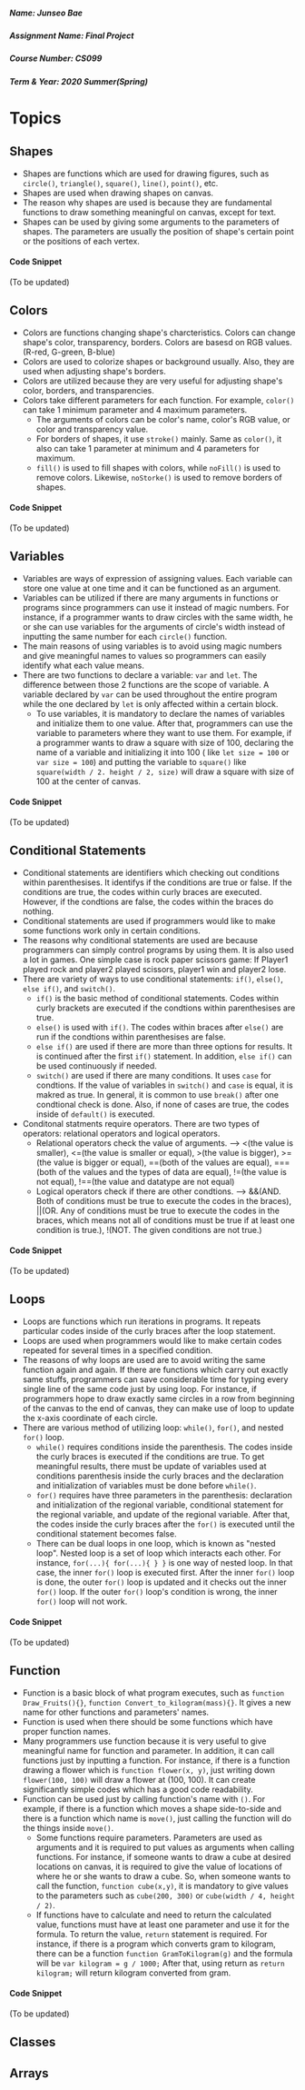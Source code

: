 ##### Name: Junseo Bae
##### Assignment Name: Final Project
##### Course Number: CS099
##### Term & Year: 2020 Summer(Spring)

# Topics
## Shapes
* Shapes are functions which are used for drawing figures, such as `circle()`, `triangle()`, `square()`, `line()`, `point()`, etc.
* Shapes are used when drawing shapes on canvas.
* The reason why shapes are used is because they are fundamental functions to draw something meaningful on canvas, except for text.
* Shapes can be used by giving some arguments to the parameters of shapes. 
  The parameters are usually the position of shape's certain point or the positions of each vertex.
#### Code Snippet
(To be updated)

## Colors
* Colors are functions changing shape's charcteristics. Colors can change shape's color, transparency, borders. Colors are basesd on RGB values.(R-red, G-green, B-blue)
* Colors are used to colorize shapes or background usually. Also, they are used when adjusting shape's borders.
* Colors are utilized because they are very useful for adjusting shape's color, borders, and transparencies.
* Colors take different parameters for each function. For example, `color()` can take 1 minimum parameter and 4 maximum parameters.
  * The arguments of colors can be color's name, color's RGB value, or color and transparency value.
  * For borders of shapes, it use `stroke()` mainly. Same as `color()`, it also can take 1 parameter at minimum and 4 parameters for maximum.
  * `fill()` is used to fill shapes with colors, while `noFill()` is used to remove colors. Likewise, `noStorke()` is used to remove borders of shapes.
 #### Code Snippet
(To be updated)

## Variables
* Variables are ways of expression of assigning values. Each variable can store one value at one time and it can be functioned as an argument.
* Variables can be utilized if there are many arguments in functions or programs since programmers can use it instead of magic numbers. For instance, if a programmer wants to draw circles with the same width, he or she can use variables for the arguments of circle's width instead of inputting the same number for each `circle()` function.
* The main reasons of using variables is to avoid using magic numbers and give meaningful names to values so programmers can easily identify what each value means.
* There are two functions to declare a variable: `var` and `let`. The difference between those 2 functions are the scope of variable. A variable declared by `var` can be used throughout the entire program while the one declared by `let` is only affected within a certain block.
  * To use variables, it is mandatory to declare the names of variables and initialize them to one value. After that, programmers can use the variable to parameters where they want to use them. For example, if a programmer wants to draw a square with size of 100, declaring the name of a variable and initializing it into 100 ( like `let size = 100` or `var size = 100`) and putting the variable to `square()` like `square(width / 2. height / 2, size)` will draw a square with size of 100 at the center of canvas.
#### Code Snippet
(To be updated)

## Conditional Statements
* Conditional statements are identifiers which checking out conditions within parenthesises. It identifys if the conditions are true or false. If the conditions are true, the codes within curly braces are executed. However, if the condtions are false, the codes within the braces do nothing.
* Conditional statements are used if programmers would like to make some functions work only in certain conditions.
* The reasons why conditional statements are used are because programmers can simply control programs by using them. It is also used a lot in games. One simple case is rock paper scissors game: If Player1 played rock and player2 played scissors, player1 win and player2 lose.
* There are variety of ways to use conditional statements: `if()`, `else()`, `else if()`, and `switch()`. 
  * `if()` is the basic method of conditional statements. Codes within curly brackets are executed if the condtions within parenthesises are true.
  * `else()` is used with `if()`. The codes within braces after `else()` are run if the condtions within parenthesises are false.
  * `else if()` are used if there are more than three options for results. It is continued after the first `if()` statement. In addition, `else if()` can be used continuously if needed.
  * `switch()` are used if there are many conditions. It uses `case` for condtions. If the value of variables in `switch()` and `case` is equal, it is makred as true. In general, it is common to use `break()` after one condtional check is done. Also, if none of cases are true, the codes inside of `default()` is executed.
* Conditonal statments require operators. There are two types of operators: relational operators and logical operators.
  * Relational operators check the value of arguments. --> <(the value is smaller), <=(the value is smaller or equal), >(the value is bigger), >=(the value is bigger or equal), ==(both of the values are equal), ===(both of the values and the types of data are equal), !=(the value is not equal), !==(the value and datatype are not equal)
  * Logical operators check if there are other condtions. --> &&(AND. Both of conditions must be true to execute the codes in the braces), ||(OR. Any of conditions must be true to execute the codes in the braces, which means not all of conditions must be true if at least one condition is true.), !(NOT. The given conditions are not true.)
#### Code Snippet
(To be updated)

## Loops
* Loops are functions which run iterations in programs. It repeats particular codes inside of the curly braces after the loop statement.
* Loops are used when programmers would like to make certain codes repeated for several times in a specified condition.
* The reasons of why loops are used are to avoid writing the same function again and again. If there are functions which carry out exactly same stuffs, programmers can save considerable time for typing every single line of the same code just by using loop. For instance, if programmers hope to draw exactly same circles in a row from beginning of the canvas to the end of canvas, they can make use of loop to update the x-axis coordinate of each circle.
* There are various method of utilizing loop: `while()`, `for()`, and nested `for()` loop.
  * `while()` requires conditions inside the parenthesis. The codes inside the curly braces is executed if the conditions are true. To get meaningful results, there must be update of variables used at conditions parenthesis inside the curly braces and the declaration and initialization of variables must be done before `while()`.
  * `for()` requires have three parameters in the parenthesis: declaration and initialization of the regional variable, conditional statement for the regional variable, and update of the regional variable. After that, the codes inside the curly braces after the `for()` is executed until the conditional statement becomes false.
  * There can be dual loops in one loop, which is known as "nested loop". Nested loop is a set of loop which interacts each other. For instance, `for(...){ for(...){ } }` is one way of nested loop. In that case, the inner `for()` loop is executed first. After the inner `for()` loop is done, the outer `for()` loop is updated and it checks out the inner `for()` loop. If the outer `for()` loop's condition is wrong, the inner `for()` loop will not work.
 #### Code Snippet
(To be updated)
 
## Function
* Function is a basic block of what program executes, such as `function Draw_Fruits(){}`, `function Convert_to_kilogram(mass){}`. It gives a new name for other functions and parameters' names.
* Function is used when there should be some functions which have proper function names.
* Many programmers use function because it is very useful to give meaningful name for function and parameter. In addition, it can call functions just by inputting a function. For instance, if there is a function drawing a flower which is `function flower(x, y)`, just writing down `flower(100, 100)` will draw a flower at (100, 100). It can create significantly simple codes which has a good code readability.
* Function can be used just by calling function's name with `()`. For example, if there is a function which moves a shape side-to-side and there is a function which name is `move()`, just calling the function will do the things inside `move()`.
  * Some functions require parameters. Parameters are used as arguments and it is required to put values as arguments when calling functions. For instance, if someone wants to draw a cube at desired locations on canvas, it is required to give the value of locations of where he or she wants to draw a cube. So, when someone wants to call the function, `function cube(x,y)`, it is mandatory to give values to the parameters such as `cube(200, 300)` or `cube(width / 4, height / 2)`.
  * If functions have to calculate and need to return the calculated value, functions must have at least one parameter and use it for the formula. To return the value, `return` statement is required. For instance, if there is a program which converts gram to kilogram, there can be a function `function GramToKilogram(g)` and the formula will be `var kilogram = g / 1000;` After that, using return as `return kilogram;` will return kilogram converted from gram.
#### Code Snippet
(To be updated)

## Classes

## Arrays
